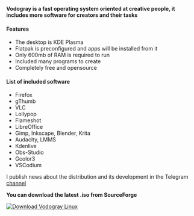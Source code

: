 **Vodogray is a fast operating system oriented at creative people, it includes more software for creators and their tasks**

#### Features
- The desktop is KDE Plasma
- Flatpak is preconfigured and apps will be installed from it
- Only 600mb of RAM is required to run
- Included many programs to create
- Completely free and opensource

#### List of included software
- Firefox
- gThumb
- VLC
- Lollypop
- Flameshot
- LibreOffice
- Gimp, Inkscape, Blender, Krita
- Audacity, LMMS
- Kdenlive
- Obs-Studio
- Gcolor3
- VSCodium


 I publish news about the distribution and its development in the Telegram [channel](https://t.me/VodograyNews)


**You can download the latest .iso from SourceForge**

[![Download Vodogray Linux](https://a.fsdn.com/con/app/sf-download-button)](https://sourceforge.net/projects/vodogray-linux/files/latest/download)
